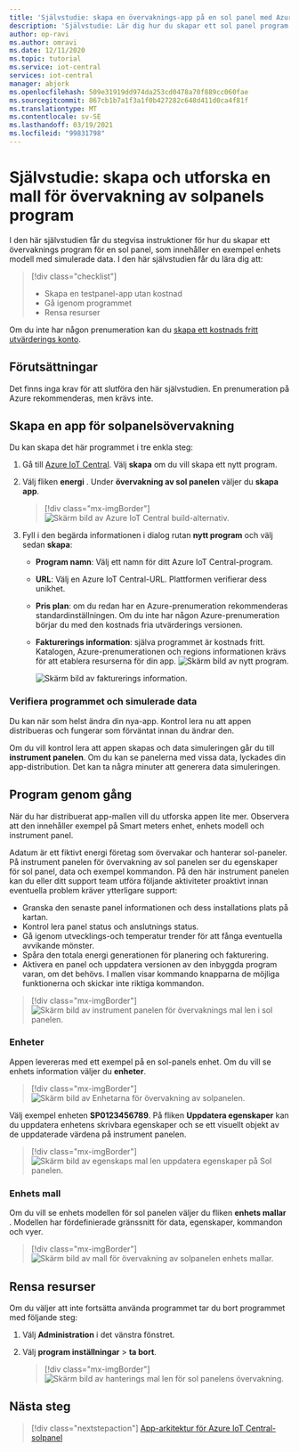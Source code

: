 ```yaml
---
title: 'Självstudie: skapa en övervaknings-app på en sol panel med Azure IoT Central'
description: 'Självstudie: Lär dig hur du skapar ett sol panel program med hjälp av Azure IoT Central programmallar.'
author: op-ravi
ms.author: omravi
ms.date: 12/11/2020
ms.topic: tutorial
ms.service: iot-central
services: iot-central
manager: abjork
ms.openlocfilehash: 509e31919dd974da253cd0478a70f889cc060fae
ms.sourcegitcommit: 867cb1b7a1f3a1f0b427282c648d411d0ca4f81f
ms.translationtype: MT
ms.contentlocale: sv-SE
ms.lasthandoff: 03/19/2021
ms.locfileid: "99831798"
---
```

# <a name="tutorial-create-and-explore-the-solar-panel-monitoring-app-template"></a>Självstudie: skapa och utforska en mall för övervakning av solpanels program 

I den här självstudien får du stegvisa instruktioner för hur du skapar ett övervaknings program för en sol panel, som innehåller en exempel enhets modell med simulerade data. I den här självstudien får du lära dig att:


> [!div class="checklist"]
> * Skapa en testpanel-app utan kostnad
> * Gå igenom programmet
> * Rensa resurser


Om du inte har någon prenumeration kan du [skapa ett kostnads fritt utvärderings konto](https://azure.microsoft.com/free).

## <a name="prerequisites"></a>Förutsättningar

Det finns inga krav för att slutföra den här självstudien. En prenumeration på Azure rekommenderas, men krävs inte.


## <a name="create-a-solar-panel-monitoring-app"></a>Skapa en app för solpanelsövervakning 

Du kan skapa det här programmet i tre enkla steg:

1. Gå till [Azure IoT Central](https://apps.azureiotcentral.com). Välj **skapa** om du vill skapa ett nytt program. 

1. Välj fliken **energi** . Under **övervakning av sol panelen** väljer du **skapa app**. 

    > [!div class="mx-imgBorder"]
    > ![Skärm bild av Azure IoT Central build-alternativ.](media/tutorial-iot-central-solar-panel/solar-panel-build.png)
  
1. Fyll i den begärda informationen i dialog rutan **nytt program** och välj sedan **skapa**:
    * **Program namn**: Välj ett namn för ditt Azure IoT Central-program. 
    * **URL**: Välj en Azure IoT Central-URL. Plattformen verifierar dess unikhet.
    * **Pris plan**: om du redan har en Azure-prenumeration rekommenderas standardinställningen. Om du inte har någon Azure-prenumeration börjar du med den kostnads fria utvärderings versionen.
    * **Fakturerings information**: själva programmet är kostnads fritt. Katalogen, Azure-prenumerationen och regions informationen krävs för att etablera resurserna för din app.
        ![Skärm bild av nytt program.](media/tutorial-iot-central-solar-panel/solar-panel-create-app.png)
        
        ![Skärm bild av fakturerings information.](media/tutorial-iot-central-solar-panel/solar-panel-create-app-billinginfo.png)


### <a name="verify-the-application-and-simulated-data"></a>Verifiera programmet och simulerade data

Du kan när som helst ändra din nya-app. Kontrol lera nu att appen distribueras och fungerar som förväntat innan du ändrar den.

Om du vill kontrol lera att appen skapas och data simuleringen går du till **instrument panelen**. Om du kan se panelerna med vissa data, lyckades din app-distribution. Det kan ta några minuter att generera data simuleringen. 

## <a name="application-walk-through"></a>Program genom gång
När du har distribuerat app-mallen vill du utforska appen lite mer. Observera att den innehåller exempel på Smart meters enhet, enhets modell och instrument panel.

Adatum är ett fiktivt energi företag som övervakar och hanterar sol-paneler. På instrument panelen för övervakning av sol panelen ser du egenskaper för sol panel, data och exempel kommandon. På den här instrument panelen kan du eller ditt support team utföra följande aktiviteter proaktivt innan eventuella problem kräver ytterligare support:
* Granska den senaste panel informationen och dess installations plats på kartan.
* Kontrol lera panel status och anslutnings status.
* Gå igenom utvecklings-och temperatur trender för att fånga eventuella avvikande mönster.
* Spåra den totala energi generationen för planering och fakturering.
* Aktivera en panel och uppdatera versionen av den inbyggda program varan, om det behövs. I mallen visar kommando knapparna de möjliga funktionerna och skickar inte riktiga kommandon.

> [!div class="mx-imgBorder"]
> ![Skärm bild av instrument panelen för övervaknings mal len i sol panelen.](media/tutorial-iot-central-solar-panel/solar-panel-dashboard.png)

### <a name="devices"></a>Enheter
Appen levereras med ett exempel på en sol-panels enhet. Om du vill se enhets information väljer du **enheter**.

> [!div class="mx-imgBorder"]
> ![Skärm bild av Enhetarna för övervakning av solpanelen.](media/tutorial-iot-central-solar-panel/solar-panel-device.png)

Välj exempel enheten **SP0123456789**. På fliken **Uppdatera egenskaper** kan du uppdatera enhetens skrivbara egenskaper och se ett visuellt objekt av de uppdaterade värdena på instrument panelen. 

> [!div class="mx-imgBorder"]
> ![Skärm bild av egenskaps mal len uppdatera egenskaper på Sol panelen.](media/tutorial-iot-central-solar-panel/solar-panel-device-properties.png)


### <a name="device-template"></a>Enhets mall
Om du vill se enhets modellen för sol panelen väljer du fliken **enhets mallar** . Modellen har fördefinierade gränssnitt för data, egenskaper, kommandon och vyer.

> [!div class="mx-imgBorder"]
> ![Skärm bild av mall för övervakning av solpanelen enhets mallar.](media/tutorial-iot-central-solar-panel/solar-panel-device-templates.png)


## <a name="clean-up-resources"></a>Rensa resurser
Om du väljer att inte fortsätta använda programmet tar du bort programmet med följande steg:

1. Välj **Administration** i det vänstra fönstret.
1. Välj **program inställningar**  >  **ta bort**. 

    > [!div class="mx-imgBorder"]
    > ![Skärm bild av hanterings mal len för sol panelens övervakning.](media/tutorial-iot-central-solar-panel/solar-panel-delete-app.png)

## <a name="next-steps"></a>Nästa steg
 
> [!div class="nextstepaction"]
> [App-arkitektur för Azure IoT Central-solpanel](./concept-iot-central-solar-panel-app.md)

